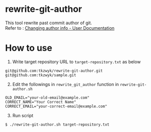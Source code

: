 # rewrite-git-author
This tool rewrite past commit author of git.  
Refer to : [Changing author info - User Documentation](https://help.github.com/articles/changing-author-info/)

# How to use
1. Write target repository URL to `target-repository.txt` as below
```
git@github.com:tkzwyk/rewrite-git-author.git
git@github.com:tkzwyk/sample.git
```
2. Edit the followings in `rewrite_git_author` function in `rewrite-git-author.sh`
```
OLD_EMAIL="your-old-email@example.com"
CORRECT_NAME="Your Correct Name"
CORRECT_EMAIL="your-correct-email@example.com"
```
3. Run script
```
$ ./rewrite-git-author.sh target-repository.txt
```

